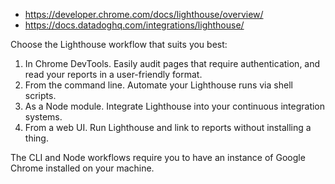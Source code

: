 - https://developer.chrome.com/docs/lighthouse/overview/
- https://docs.datadoghq.com/integrations/lighthouse/

Choose the Lighthouse workflow that suits you best:

1. In Chrome DevTools. Easily audit pages that require authentication, and read your reports in a user-friendly format.
2. From the command line. Automate your Lighthouse runs via shell scripts.
3. As a Node module. Integrate Lighthouse into your continuous integration systems.
4. From a web UI. Run Lighthouse and link to reports without installing a thing.

The CLI and Node workflows require you to have an instance of Google Chrome installed on your machine.

